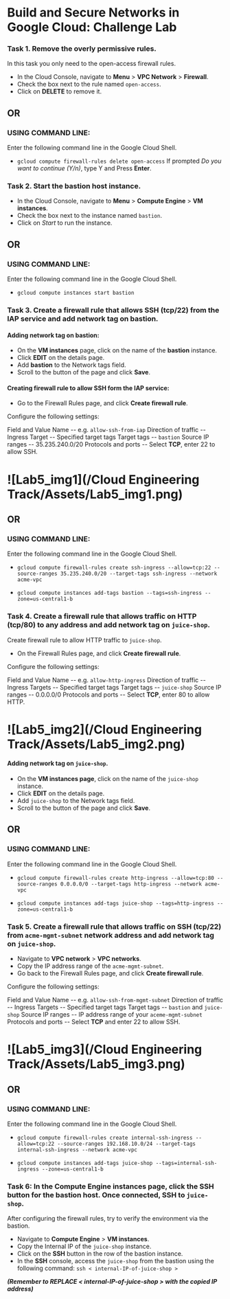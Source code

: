 
# Build and Secure Networks in Google Cloud: Challenge Lab

### Task 1. Remove the overly permissive rules.
In this task you only need to the open-access firewall rules.

- In the Cloud Console, navigate to **Menu** > **VPC Network** > **Firewall**.
- Check the box next to the rule named `open-access`.
- Click on **DELETE** to remove it.
## OR
### USING COMMAND LINE:
Enter the following command line in the Google Cloud Shell.
- `gcloud compute firewall-rules delete open-access`
If prompted *Do you want to continue (Y/n)*, type Y and Press **Enter**.
### Task 2. Start the bastion host instance.

- In the Cloud Console, navigate to **Menu** > **Compute Engine** > **VM instances**.
- Check the box next to the instance named `bastion`.
- Click on *Start* to run the instance.
## OR
### USING COMMAND LINE:

Enter the following command line in the Google Cloud Shell.
- `gcloud compute instances start bastion`

### Task 3. Create a firewall rule that allows SSH (tcp/22) from the IAP service and add network tag on bastion.

#### Adding network tag on bastion:

- On the **VM instances** page, click on the name of the **bastion** instance.
- Click **EDIT** on the details page.
- Add **bastion** to the Network tags field.
- Scroll to the button of the page and click **Save**.

#### Creating firewall rule to allow SSH form the IAP service:

- Go to the Firewall Rules page, and click **Create firewall rule**.

Configure the following settings:

Field and Value
Name	-- e.g. `allow-ssh-from-iap`
Direction of traffic -- Ingress
Target -- Specified target tags
Target tags	-- `bastion`
Source IP ranges	-- 35.235.240.0/20
Protocols and ports -- Select **TCP**, enter 22 to allow SSH.
# ![Lab5_img1](/Cloud Engineering Track/Assets/Lab5_img1.png)
## OR
### USING COMMAND LINE:
Enter the following command line in the Google Cloud Shell.
- `gcloud compute firewall-rules create ssh-ingress --allow=tcp:22 --source-ranges 35.235.240.0/20 --target-tags ssh-ingress --network acme-vpc`

- `gcloud compute instances add-tags bastion --tags=ssh-ingress --zone=us-central1-b`

### Task 4. Create a firewall rule that allows traffic on HTTP (tcp/80) to any address and add network tag on `juice-shop`.

Create firewall rule to allow HTTP traffic to `juice-shop`.

- On the Firewall Rules page, and click **Create firewall rule**.

Configure the following settings:

Field and Value
Name -- e.g. `allow-http-ingress`
Direction of traffic -- Ingress
Targets -- Specified target tags
Target tags -- `juice-shop`
Source IP ranges --	0.0.0.0/0
Protocols and ports --	Select **TCP**, enter 80 to allow HTTP.
# ![Lab5_img2](/Cloud Engineering Track/Assets/Lab5_img2.png)
#### Adding network tag on `juice-shop`.

- On the **VM instances page**, click on the name of the `juice-shop` instance.
- Click **EDIT** on the details page.
- Add `juice-shop` to the Network tags field.
- Scroll to the button of the page and click **Save**.
 ## OR
### USING COMMAND LINE:
Enter the following command line in the Google Cloud Shell.
- `gcloud compute firewall-rules create http-ingress --allow=tcp:80 --source-ranges 0.0.0.0/0 --target-tags http-ingress --network acme-vpc`

- `gcloud compute instances add-tags juice-shop --tags=http-ingress --zone=us-central1-b`


### Task 5. Create a firewall rule that allows traffic on SSH (tcp/22) from `acme-mgmt-subnet` network address and add network tag on `juice-shop`.

- Navigate to **VPC network** > **VPC networks**.
- Copy the IP address range of the `acme-mgmt-subnet`.
- Go back to the Firewall Rules page, and click **Create firewall rule**.

Configure the following settings:

Field and Value
Name -- e.g. `allow-ssh-from-mgmt-subnet`
Direction of traffic -- Ingress
Targets -- Specified target tags
Target tags -- `bastion` and `juice-shop`
Source IP ranges -- IP address range of your `aceme-mgmt-subnet`
Protocols and ports -- Select **TCP** and enter 22 to allow SSH.
# ![Lab5_img3](/Cloud Engineering Track/Assets/Lab5_img3.png)

## OR
### USING COMMAND LINE:
Enter the following command line in the Google Cloud Shell.
- `gcloud compute firewall-rules create internal-ssh-ingress --allow=tcp:22 --source-ranges 192.168.10.0/24 --target-tags internal-ssh-ingress --network acme-vpc`

- `gcloud compute instances add-tags juice-shop --tags=internal-ssh-ingress --zone=us-central1-b`
### Task 6: In the Compute Engine instances page, click the SSH button for the bastion host. Once connected, SSH to `juice-shop`.

After configuring the firewall rules, try to verify the environment via the bastion.

- Navigate to **Compute Engine** > **VM instances**.
- Copy the Internal IP of the `juice-shop` instance.
- Click on the **SSH** button in the row of the bastion instance.
- In the **SSH** console, access the `juice-shop` from the bastion using the following command:
`ssh < internal-IP-of-juice-shop >`

***(Remember to REPLACE < internal-IP-of-juice-shop > with the copied IP address)***